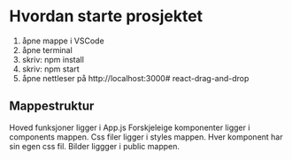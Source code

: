 # Hvordan starte prosjektet

1.  åpne mappe i VSCode
2.  åpne terminal
3.  skriv: npm install
4.  skriv: npm start
5.  åpne nettleser på http://localhost:3000# react-drag-and-drop

## Mappestruktur

Hoved funksjoner ligger i App.js
Forskjeleige komponenter ligger i components mappen.
Css filer ligger i styles mappen. Hver komponent har sin egen css fil.
Bilder liggger i public mappen.
